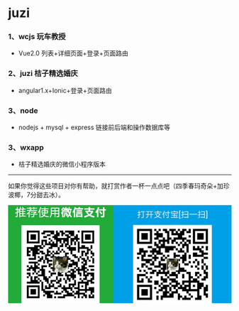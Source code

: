 # juzi
### 1、wcjs 玩车教授
* Vue2.0 列表+详细页面+登录+页面路由
### 2、juzi 桔子精选婚庆
* angular1.x+Ionic+登录+页面路由
### 3、node
* nodejs + mysql + express 链接前后端和操作数据库等
### 3、wxapp
* 桔子精选婚庆的微信小程序版本

-------
如果你觉得这些项目对你有帮助，就打赏作者一杯一点点吧（四季春玛奇朵+加珍波椰，7分甜去冰）。

![donate](/juzi/web/donate.png)
